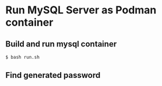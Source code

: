 # Run MySQL Server as Podman container

## Build and run mysql container

```bash
$ bash run.sh
```

## Find generated password